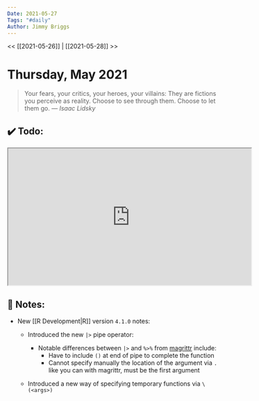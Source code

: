 ```yaml
---
Date: 2021-05-27
Tags: "#daily"
Author: Jimmy Briggs
---
```


<< [[2021-05-26]] | [[2021-05-28]] >>

# Thursday, May 2021

> Your fears, your critics, your heroes, your villains: They are fictions you perceive as reality. Choose to see through them. Choose to let them go.
> &mdash; <cite>Isaac Lidsky</cite>


## ✔️ Todo:

<iframe width="560" height="315" src='https://dbdiagram.io/embed/60b02eb1b29a09603d16e585'> </iframe>

## 📝 Notes:

- New [[R Development|R]] version `4.1.0` notes:
	- Introduced the new `|>` pipe operator:
		- Notable differences between `|>` and `%>%` from [magrittr](https://github.com/tidyverse/magrittr) include:
			- Have to include `()` at end of pipe to complete the function
			- Cannot specify manually the location of the argument via `.` like you can with magrittr, must be the first argument

	- Introduced a new way of specifying temporary functions via `\(<args>)`  

